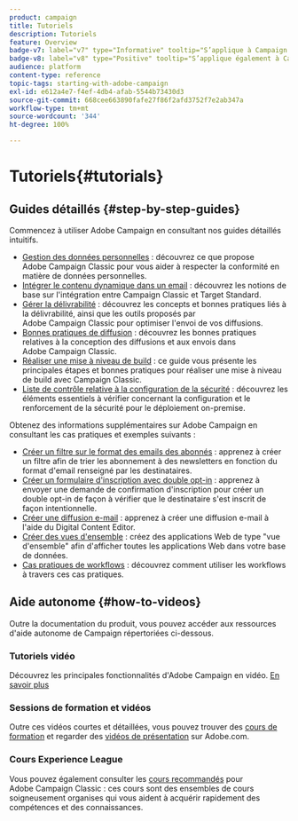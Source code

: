 ```yaml
---
product: campaign
title: Tutoriels
description: Tutoriels
feature: Overview
badge-v7: label="v7" type="Informative" tooltip="S’applique à Campaign Classic v7"
badge-v8: label="v8" type="Positive" tooltip="S’applique également à Campaign v8"
audience: platform
content-type: reference
topic-tags: starting-with-adobe-campaign
exl-id: e612a4e7-f4ef-4db4-afab-5544b73430d3
source-git-commit: 668cee663890fafe27f86f2afd3752f7e2ab347a
workflow-type: tm+mt
source-wordcount: '344'
ht-degree: 100%

---
```


# Tutoriels{#tutorials}



## Guides détaillés {#step-by-step-guides}

Commencez à utiliser Adobe Campaign en consultant nos guides détaillés intuitifs.

* [Gestion des données personnelles](https://helpx.adobe.com/fr/campaign/kb/acc-privacy.html) : découvrez ce que propose Adobe Campaign Classic pour vous aider à respecter la conformité en matière de données personnelles.
* [Intégrer le contenu dynamique dans un email](https://experienceleague.adobe.com/docs/campaign-classic/using/integrating-with-adobe-experience-cloud/adobe-target/inserting-a-dynamic-image.html?lang=fr) : découvrez les notions de base sur l&#39;intégration entre Campaign Classic et Target Standard.
* [Gérer la délivrabilité](../../delivery/using/about-deliverability.md) : découvrez les concepts et bonnes pratiques liés à la délivrabilité, ainsi que les outils proposés par Adobe Campaign Classic pour optimiser l&#39;envoi de vos diffusions.
* [Bonnes pratiques de diffusion](../../delivery/using/delivery-best-practices.md) : découvrez les bonnes pratiques relatives à la conception des diffusions et aux envois dans Adobe Campaign Classic.
* [Réaliser une mise à niveau de build](https://helpx.adobe.com/fr/campaign/kb/acc-build-upgrade.html) : ce guide vous présente les principales étapes et bonnes pratiques pour réaliser une mise à niveau de build avec Campaign Classic.
* [Liste de contrôle relative à la configuration de la sécurité](https://helpx.adobe.com/fr/campaign/kb/acc-security.html) : découvrez les éléments essentiels à vérifier concernant la configuration et le renforcement de la sécurité pour le déploiement on-premise.

Obtenez des informations supplémentaires sur Adobe Campaign en consultant les cas pratiques et exemples suivants :

* [Créer un filtre sur le format des emails des abonnés](../../platform/using/use-case.md#creating-a-filter-on-the-email-format-of-subscribers) : apprenez à créer un filtre afin de trier les abonnement à des newsletters en fonction du format d&#39;email renseigné par les destinataires.
* [Créer un formulaire d&#39;inscription avec double opt-in](../../web/using/use-cases-web-forms.md#create-a-subscription--form-with-double-opt-in) : apprenez à envoyer une demande de confirmation d&#39;inscription pour créer un double opt-in de façon à vérifier que le destinataire s&#39;est inscrit de façon intentionnelle.
* [Créer une diffusion e-mail](../../web/using/use-case-creating-an-email-delivery.md) : apprenez à créer une diffusion e-mail à l&#39;aide du Digital Content Editor.
* [Créer des vues d&#39;ensemble](../../web/using/use-cases-creating-overviews.md) : créez des applications Web de type &quot;vue d&#39;ensemble&quot; afin d&#39;afficher toutes les applications Web dans votre base de données.
* [Cas pratiques de workflows](../../workflow/using/about-workflow-use-cases.md) : découvrez comment utiliser les workflows à travers ces cas pratiques.

## Aide autonome {#how-to-videos}

Outre la documentation du produit, vous pouvez accéder aux ressources d&#39;aide autonome de Campaign répertoriées ci-dessous.

### Tutoriels vidéo

Découvrez les principales fonctionnalités d&#39;Adobe Campaign en vidéo. [En savoir plus](https://experienceleague.adobe.com/docs/campaign-classic-learn/tutorials/overview.html?lang=fr)

### Sessions de formation et vidéos

Outre ces vidéos courtes et détaillées, vous pouvez trouver des [cours de formation](https://learning.adobe.com/catalog.html) et regarder des [vidéos de présentation](https://www.adobe.com/training/video.html) sur Adobe.com.

### Cours Experience League

Vous pouvez également consulter les [cours recommandés](https://experienceleague.adobe.com/?lang=fr/#dashboard/learning) pour Adobe Campaign Classic : ces cours sont des ensembles de cours soigneusement organises qui vous aident à acquérir rapidement des compétences et des connaissances.
